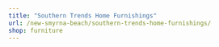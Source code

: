 ```yaml
---
title: "Southern Trends Home Furnishings"
url: /new-smyrna-beach/southern-trends-home-furnishings/
shop: furniture
---
```


